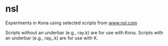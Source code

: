 nsl
===

Experiments in Kona using selected scripts from www.nsl.com

Scripts without an underbar (e.g., ray.k) are for use with Kona.
Scripts with an underbar (e.g., ray_.k) are for use with K.

